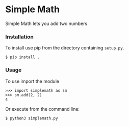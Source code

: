 # Simple Math

Simple Math lets you add two numbers

### Installation

To install use pip from the directory containing `setup.py`.

    $ pip install .

### Usage

To use import the module

    >>> import simplemath as sm
    >>> sm.add(2, 2)
    4

Or execute from the command line:

    $ python3 simplemath.py

